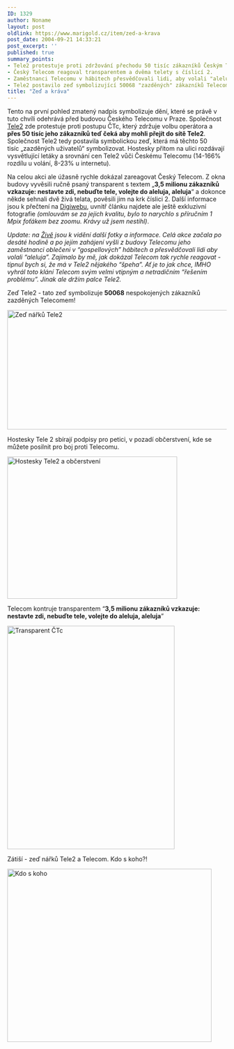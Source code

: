 ```yaml
---
ID: 1329
author: Noname
layout: post
oldlink: https://www.marigold.cz/item/zed-a-krava
post_date: 2004-09-21 14:33:21
post_excerpt: ''
published: true
summary_points:
- Tele2 protestuje proti zdržování přechodu 50 tisíc zákazníků Českým Telecomem.
- Český Telecom reagoval transparentem a dvěma telety s číslicí 2.
- Zaměstnanci Telecomu v hábitech přesvědčovali lidi, aby volali "aleluja".
- Tele2 postavilo zeď symbolizující 50068 "zazděných" zákazníků Telecomem.
title: "Zeď a kráva"
---
```


<p>
Tento na první pohled zmatený nadpis symbolizuje dění, které se právě v tuto chvíli odehrává před budovou Českého Telecomu v Praze. Společnost <a href="http://www.tele2.cz/">Tele2</a> zde protestuje proti postupu ČTc, který zdržuje volbu operátora a <strong>přes 50 tisíc jeho zákazníků teď čeká aby mohli přejít do sítě Tele2</strong>. Společnost Tele2 tedy postavila symbolickou zeď, která má těchto 50 tisíc „zazděných uživatelů“ symbolizovat. Hostesky přitom na ulici rozdávají vysvětlující letáky a srovnání cen Tele2 vůči Českému Telecomu (14-166% rozdílu u volání, 8-23% u internetu).</p>
<p>
Na celou akci ale úžasně rychle dokázal zareagovat Český Telecom. Z okna budovy vyvěsili ručně psaný transparent s textem „<strong>3,5 milionu zákazníků vzkazuje: nestavte zdi, nebuďte tele, volejte do aleluja, aleluja</strong>“ a dokonce někde sehnali dvě živá telata, pověsili jim na krk číslici 2. Další informace jsou k přečtení na <a href="http://digiweb.cz/4-10076440-14940650-i00000_d-13">Digiwebu</a>, uvnitř článku najdete ale ještě exkluzivní fotografie <em>(omlouvám se za jejich kvalitu, bylo to narychlo s příručním 1 Mpix foťákem bez zoomu. Krávy už jsem nestihl)</em>. </p>
<p>
<em>Update: na </em><a href="http://www.zive.cz/h/Bleskovky/AR.asp?ARI=118756"><em>Živě</em></a><em> jsou k vidění další fotky a informace. Celá akce začala po desáté hodině a po jejím zahájení vyšli z budovy Telecomu jeho zaměstnanci oblečeni v &#8220;gospellových&#8221; hábitech a přesvědčovali lidi aby volali &#8220;aleluja&#8221;. Zajímalo by mě, jak dokázal Telecom tak rychle reagovat - tipnul bych si, že má v Tele2 nějakého &#8220;špeha&#8221;. Ať je to jak chce, IMHO vyhrál toto klání Telecom svým velmi vtipným a netradičním &#8220;řešením problému&#8221;. Jinak ale držím palce Tele2.</em></p>

<!--more--><p>
Zeď Tele2 - tato zeď symbolizuje <strong>50068</strong> nespokojených zákazníků zazděných Telecomem! </p>
<p>
<img src="/wp-content/uploads/cache/20040921-zed-narku2.jpg" alt="Zeď nářků Tele2" width="550" height="274" /> </p>
<p>
Hostesky Tele 2 sbírají podpisy pro petici, v pozadí občerstvení, kde se můžete posilnit pro boj proti Telecomu. </p>
<p>
<img src="/wp-content/uploads/cache/20040921-hostesky.jpg" alt="Hostesky Tele2 a občerstvení" width="390" height="326" /> </p>
<p>
Telecom kontruje transparentem &#8220;<strong>3,5 milionu zákazníků vzkazuje: nestavte zdi, nebuďte tele, volejte do aleluja, aleluja</strong>&#8221; </p>
<p>
<img src="/wp-content/uploads/cache/20040921-transparent-ctc.jpg" alt="Transparent ČTc" width="384" height="512" /> </p>
<p>
Zátiší - zeď nářků Tele2 a Telecom. Kdo s koho?! </p>
<p>
<img src="/wp-content/uploads/cache/20040921-kdo-s-koho.jpg" alt="Kdo s koho" width="469" height="397" /></p>